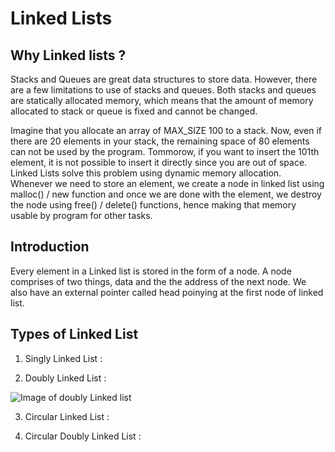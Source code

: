 # Linked Lists 

## Why Linked lists ?
Stacks and Queues are great data structures to store data. However, there are a few limitations to use of stacks and queues.
Both stacks and queues are statically allocated memory, which means that the amount of memory allocated to stack or queue is fixed and cannot be changed.

Imagine that you allocate an array of MAX_SIZE 100 to a stack. Now, even if there are 20 elements in your stack, the remaining space of 80 elements can not be used by the program. Tommorow, if you want to insert the 101th element, it is not possible to insert it directly since you are out of space.
Linked Lists solve this problem using dynamic memory allocation. Whenever we need to store an element, we create a node in linked list using malloc() / new function and once we are done with the element, we destroy the node using free() / delete()  functions, hence making that memory usable by program for other tasks.

## Introduction 
Every element in a Linked list is stored in the form of a node. A node comprises of two things, data and the the address of the next node.
We also have an external pointer called head poinying at the first node of linked list.

## Types of Linked List
1) Singly Linked List : 

2) Doubly Linked List : 

<img src = "" alt = "Image of doubly Linked list">

3) Circular Linked List :

4) Circular Doubly Linked List : 
